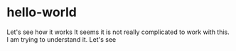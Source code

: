 # hello-world
Let's see how it works
It seems it is not really complicated to work with this. I am trying to understand it. 
Let's see
